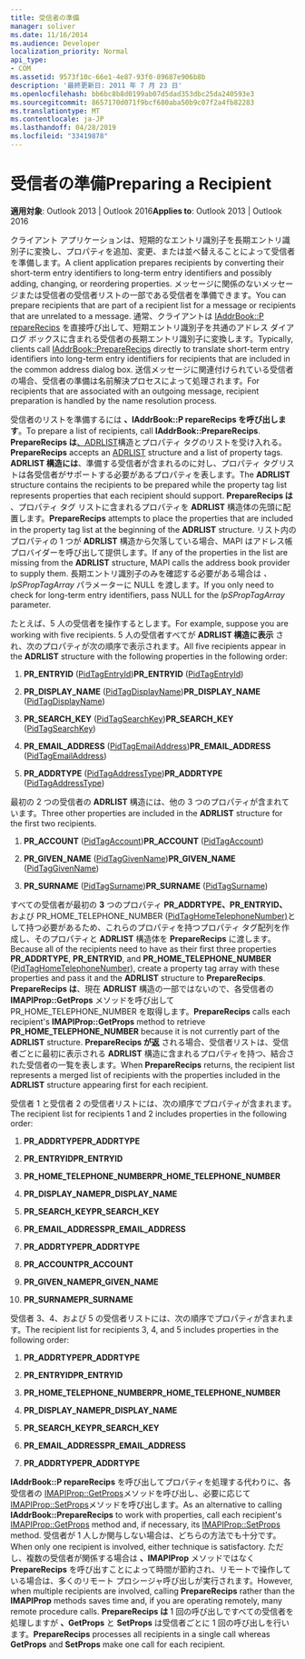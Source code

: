 ```yaml
---
title: 受信者の準備
manager: soliver
ms.date: 11/16/2014
ms.audience: Developer
localization_priority: Normal
api_type:
- COM
ms.assetid: 9573f10c-66e1-4e87-93f0-89687e906b8b
description: '最終更新日: 2011 年 7 月 23 日'
ms.openlocfilehash: bb6bc8b8d0199ab07d5dad353dbc25da240593e3
ms.sourcegitcommit: 8657170d071f9bcf680aba50b9c07f2a4fb82283
ms.translationtype: MT
ms.contentlocale: ja-JP
ms.lasthandoff: 04/28/2019
ms.locfileid: "33419878"
---
```

# <a name="preparing-a-recipient"></a><span data-ttu-id="685bc-103">受信者の準備</span><span class="sxs-lookup"><span data-stu-id="685bc-103">Preparing a Recipient</span></span>

  
  
<span data-ttu-id="685bc-104">**適用対象**: Outlook 2013 | Outlook 2016</span><span class="sxs-lookup"><span data-stu-id="685bc-104">**Applies to**: Outlook 2013 | Outlook 2016</span></span> 
  
<span data-ttu-id="685bc-105">クライアント アプリケーションは、短期的なエントリ識別子を長期エントリ識別子に変換し、プロパティを追加、変更、または並べ替えることによって受信者を準備します。</span><span class="sxs-lookup"><span data-stu-id="685bc-105">A client application prepares recipients by converting their short-term entry identifiers to long-term entry identifiers and possibly adding, changing, or reordering properties.</span></span> <span data-ttu-id="685bc-106">メッセージに関係のないメッセージまたは受信者の受信者リストの一部である受信者を準備できます。</span><span class="sxs-lookup"><span data-stu-id="685bc-106">You can prepare recipients that are part of a recipient list for a message or recipients that are unrelated to a message.</span></span> <span data-ttu-id="685bc-107">通常、クライアントは [IAddrBook::P repareRecips](iaddrbook-preparerecips.md) を直接呼び出して、短期エントリ識別子を共通のアドレス ダイアログ ボックスに含まれる受信者の長期エントリ識別子に変換します。</span><span class="sxs-lookup"><span data-stu-id="685bc-107">Typically, clients call [IAddrBook::PrepareRecips](iaddrbook-preparerecips.md) directly to translate short-term entry identifiers into long-term entry identifiers for recipients that are included in the common address dialog box.</span></span> <span data-ttu-id="685bc-108">送信メッセージに関連付けられている受信者の場合、受信者の準備は名前解決プロセスによって処理されます。</span><span class="sxs-lookup"><span data-stu-id="685bc-108">For recipients that are associated with an outgoing message, recipient preparation is handled by the name resolution process.</span></span> 
  
<span data-ttu-id="685bc-109">受信者のリストを準備するには **、IAddrBook::P repareRecips を呼び出します**。</span><span class="sxs-lookup"><span data-stu-id="685bc-109">To prepare a list of recipients, call **IAddrBook::PrepareRecips**.</span></span> <span data-ttu-id="685bc-110">**PrepareRecips は**[、ADRLIST](adrlist.md)構造とプロパティ タグのリストを受け入れる。</span><span class="sxs-lookup"><span data-stu-id="685bc-110">**PrepareRecips** accepts an [ADRLIST](adrlist.md) structure and a list of property tags.</span></span> <span data-ttu-id="685bc-111">**ADRLIST 構造には**、準備する受信者が含まれるのに対し、プロパティ タグリストは各受信者がサポートする必要があるプロパティを表します。</span><span class="sxs-lookup"><span data-stu-id="685bc-111">The **ADRLIST** structure contains the recipients to be prepared while the property tag list represents properties that each recipient should support.</span></span> <span data-ttu-id="685bc-112">**PrepareRecips は** 、プロパティ タグ リストに含まれるプロパティを **ADRLIST** 構造体の先頭に配置します。</span><span class="sxs-lookup"><span data-stu-id="685bc-112">**PrepareRecips** attempts to place the properties that are included in the property tag list at the beginning of the **ADRLIST** structure.</span></span> <span data-ttu-id="685bc-113">リスト内のプロパティの 1 つが **ADRLIST** 構造から欠落している場合、MAPI はアドレス帳プロバイダーを呼び出して提供します。</span><span class="sxs-lookup"><span data-stu-id="685bc-113">If any of the properties in the list are missing from the **ADRLIST** structure, MAPI calls the address book provider to supply them.</span></span> <span data-ttu-id="685bc-114">長期エントリ識別子のみを確認する必要がある場合は  _、lpSPropTagArray_ パラメーターに NULL を渡します。</span><span class="sxs-lookup"><span data-stu-id="685bc-114">If you only need to check for long-term entry identifiers, pass NULL for the  _lpSPropTagArray_ parameter.</span></span> 
  
<span data-ttu-id="685bc-115">たとえば、5 人の受信者を操作するとします。</span><span class="sxs-lookup"><span data-stu-id="685bc-115">For example, suppose you are working with five recipients.</span></span> <span data-ttu-id="685bc-116">5 人の受信者すべてが **ADRLIST 構造に表示** され、次のプロパティが次の順序で表示されます。</span><span class="sxs-lookup"><span data-stu-id="685bc-116">All five recipients appear in the **ADRLIST** structure with the following properties in the following order:</span></span> 
  
1. <span data-ttu-id="685bc-117">**PR_ENTRYID** ([PidTagEntryId](pidtagentryid-canonical-property.md))</span><span class="sxs-lookup"><span data-stu-id="685bc-117">**PR_ENTRYID** ([PidTagEntryId](pidtagentryid-canonical-property.md))</span></span>
    
2. <span data-ttu-id="685bc-118">**PR_DISPLAY_NAME** ([PidTagDisplayName](pidtagdisplayname-canonical-property.md))</span><span class="sxs-lookup"><span data-stu-id="685bc-118">**PR_DISPLAY_NAME** ([PidTagDisplayName](pidtagdisplayname-canonical-property.md))</span></span>
    
3. <span data-ttu-id="685bc-119">**PR_SEARCH_KEY** ([PidTagSearchKey](pidtagsearchkey-canonical-property.md))</span><span class="sxs-lookup"><span data-stu-id="685bc-119">**PR_SEARCH_KEY** ([PidTagSearchKey](pidtagsearchkey-canonical-property.md))</span></span>
    
4. <span data-ttu-id="685bc-120">**PR_EMAIL_ADDRESS** ([PidTagEmailAddress](pidtagemailaddress-canonical-property.md))</span><span class="sxs-lookup"><span data-stu-id="685bc-120">**PR_EMAIL_ADDRESS** ([PidTagEmailAddress](pidtagemailaddress-canonical-property.md))</span></span>
    
5. <span data-ttu-id="685bc-121">**PR_ADDRTYPE** ([PidTagAddressType](pidtagaddresstype-canonical-property.md))</span><span class="sxs-lookup"><span data-stu-id="685bc-121">**PR_ADDRTYPE** ([PidTagAddressType](pidtagaddresstype-canonical-property.md))</span></span>
    
<span data-ttu-id="685bc-122">最初の 2 つの受信者の **ADRLIST** 構造には、他の 3 つのプロパティが含まれています。</span><span class="sxs-lookup"><span data-stu-id="685bc-122">Three other properties are included in the **ADRLIST** structure for the first two recipients.</span></span> 
  
1. <span data-ttu-id="685bc-123">**PR_ACCOUNT** ([PidTagAccount](pidtagaccount-canonical-property.md))</span><span class="sxs-lookup"><span data-stu-id="685bc-123">**PR_ACCOUNT** ([PidTagAccount](pidtagaccount-canonical-property.md))</span></span>
    
2. <span data-ttu-id="685bc-124">**PR_GIVEN_NAME** ([PidTagGivenName](pidtaggivenname-canonical-property.md))</span><span class="sxs-lookup"><span data-stu-id="685bc-124">**PR_GIVEN_NAME** ([PidTagGivenName](pidtaggivenname-canonical-property.md))</span></span>
    
3. <span data-ttu-id="685bc-125">**PR_SURNAME** ([PidTagSurname](pidtagsurname-canonical-property.md))</span><span class="sxs-lookup"><span data-stu-id="685bc-125">**PR_SURNAME** ([PidTagSurname](pidtagsurname-canonical-property.md))</span></span>
    
<span data-ttu-id="685bc-126">すべての受信者が最初の **3** つのプロパティ **PR_ADDRTYPE、PR_ENTRYID、** および PR_HOME_TELEPHONE_NUMBER ([PidTagHomeTelephoneNumber)](pidtaghometelephonenumber-canonical-property.md)として持つ必要があるため、これらのプロパティを持つプロパティ タグ配列を作成し、そのプロパティと **ADRLIST** 構造体を **PrepareRecips** に渡します。 </span><span class="sxs-lookup"><span data-stu-id="685bc-126">Because all of the recipients need to have as their first three properties **PR_ADDRTYPE**, **PR_ENTRYID**, and **PR_HOME_TELEPHONE_NUMBER** ([PidTagHomeTelephoneNumber](pidtaghometelephonenumber-canonical-property.md)), create a property tag array with these properties and pass it and the **ADRLIST** structure to **PrepareRecips**.</span></span> <span data-ttu-id="685bc-127">**PrepareRecips は**、現在 **ADRLIST** 構造の一部ではないので、各受信者の **IMAPIProp::GetProps** メソッドを呼び出して PR_HOME_TELEPHONE_NUMBER を取得します。</span><span class="sxs-lookup"><span data-stu-id="685bc-127">**PrepareRecips** calls each recipient's **IMAPIProp::GetProps** method to retrieve **PR_HOME_TELEPHONE_NUMBER** because it is not currently part of the **ADRLIST** structure.</span></span> <span data-ttu-id="685bc-128">**PrepareRecips が返** される場合、受信者リストは、受信者ごとに最初に表示される **ADRLIST** 構造に含まれるプロパティを持つ、結合された受信者の一覧を表します。</span><span class="sxs-lookup"><span data-stu-id="685bc-128">When **PrepareRecips** returns, the recipient list represents a merged list of recipients with the properties included in the **ADRLIST** structure appearing first for each recipient.</span></span> 
  
<span data-ttu-id="685bc-129">受信者 1 と受信者 2 の受信者リストには、次の順序でプロパティが含まれます。</span><span class="sxs-lookup"><span data-stu-id="685bc-129">The recipient list for recipients 1 and 2 includes properties in the following order:</span></span>
  
1. <span data-ttu-id="685bc-130">**PR_ADDRTYPE**</span><span class="sxs-lookup"><span data-stu-id="685bc-130">**PR_ADDRTYPE**</span></span>
    
2. <span data-ttu-id="685bc-131">**PR_ENTRYID**</span><span class="sxs-lookup"><span data-stu-id="685bc-131">**PR_ENTRYID**</span></span>
    
3. <span data-ttu-id="685bc-132">**PR_HOME_TELEPHONE_NUMBER**</span><span class="sxs-lookup"><span data-stu-id="685bc-132">**PR_HOME_TELEPHONE_NUMBER**</span></span>
    
4. <span data-ttu-id="685bc-133">**PR_DISPLAY_NAME**</span><span class="sxs-lookup"><span data-stu-id="685bc-133">**PR_DISPLAY_NAME**</span></span>
    
5. <span data-ttu-id="685bc-134">**PR_SEARCH_KEY**</span><span class="sxs-lookup"><span data-stu-id="685bc-134">**PR_SEARCH_KEY**</span></span>
    
6. <span data-ttu-id="685bc-135">**PR_EMAIL_ADDRESS**</span><span class="sxs-lookup"><span data-stu-id="685bc-135">**PR_EMAIL_ADDRESS**</span></span>
    
7. <span data-ttu-id="685bc-136">**PR_ADDRTYPE**</span><span class="sxs-lookup"><span data-stu-id="685bc-136">**PR_ADDRTYPE**</span></span>
    
8. <span data-ttu-id="685bc-137">**PR_ACCOUNT**</span><span class="sxs-lookup"><span data-stu-id="685bc-137">**PR_ACCOUNT**</span></span>
    
9. <span data-ttu-id="685bc-138">**PR_GIVEN_NAME**</span><span class="sxs-lookup"><span data-stu-id="685bc-138">**PR_GIVEN_NAME**</span></span>
    
10. <span data-ttu-id="685bc-139">**PR_SURNAME**</span><span class="sxs-lookup"><span data-stu-id="685bc-139">**PR_SURNAME**</span></span>
    
<span data-ttu-id="685bc-140">受信者 3、4、および 5 の受信者リストには、次の順序でプロパティが含まれます。</span><span class="sxs-lookup"><span data-stu-id="685bc-140">The recipient list for recipients 3, 4, and 5 includes properties in the following order:</span></span>
  
1. <span data-ttu-id="685bc-141">**PR_ADDRTYPE**</span><span class="sxs-lookup"><span data-stu-id="685bc-141">**PR_ADDRTYPE**</span></span>
    
2. <span data-ttu-id="685bc-142">**PR_ENTRYID**</span><span class="sxs-lookup"><span data-stu-id="685bc-142">**PR_ENTRYID**</span></span>
    
3. <span data-ttu-id="685bc-143">**PR_HOME_TELEPHONE_NUMBER**</span><span class="sxs-lookup"><span data-stu-id="685bc-143">**PR_HOME_TELEPHONE_NUMBER**</span></span>
    
4. <span data-ttu-id="685bc-144">**PR_DISPLAY_NAME**</span><span class="sxs-lookup"><span data-stu-id="685bc-144">**PR_DISPLAY_NAME**</span></span>
    
5. <span data-ttu-id="685bc-145">**PR_SEARCH_KEY**</span><span class="sxs-lookup"><span data-stu-id="685bc-145">**PR_SEARCH_KEY**</span></span>
    
6. <span data-ttu-id="685bc-146">**PR_EMAIL_ADDRESS**</span><span class="sxs-lookup"><span data-stu-id="685bc-146">**PR_EMAIL_ADDRESS**</span></span>
    
7. <span data-ttu-id="685bc-147">**PR_ADDRTYPE**</span><span class="sxs-lookup"><span data-stu-id="685bc-147">**PR_ADDRTYPE**</span></span>
    
<span data-ttu-id="685bc-148">**IAddrBook::P repareRecips** を呼び出してプロパティを処理する代わりに、各受信者の [IMAPIProp::GetProps](imapiprop-getprops.md)メソッドを呼び出し、必要に応じて [IMAPIProp::SetProps](imapiprop-setprops.md)メソッドを呼び出します。</span><span class="sxs-lookup"><span data-stu-id="685bc-148">As an alternative to calling **IAddrBook::PrepareRecips** to work with properties, call each recipient's [IMAPIProp::GetProps](imapiprop-getprops.md) method and, if necessary, its [IMAPIProp::SetProps](imapiprop-setprops.md) method.</span></span> <span data-ttu-id="685bc-149">受信者が 1 人しか関与しない場合は、どちらの方法でも十分です。</span><span class="sxs-lookup"><span data-stu-id="685bc-149">When only one recipient is involved, either technique is satisfactory.</span></span> <span data-ttu-id="685bc-150">ただし、複数の受信者が関係する場合は **、IMAPIProp** メソッドではなく **PrepareRecips** を呼び出すことによって時間が節約され、リモートで操作している場合は、多くのリモート プロシージャ呼び出しが実行されます。</span><span class="sxs-lookup"><span data-stu-id="685bc-150">However, when multiple recipients are involved, calling **PrepareRecips** rather than the **IMAPIProp** methods saves time and, if you are operating remotely, many remote procedure calls.</span></span> <span data-ttu-id="685bc-151">**PrepareRecips は** 1 回の呼び出しですべての受信者を処理しますが **、GetProps** と **SetProps** は受信者ごとに 1 回の呼び出しを行います。</span><span class="sxs-lookup"><span data-stu-id="685bc-151">**PrepareRecips** processes all recipients in a single call whereas **GetProps** and **SetProps** make one call for each recipient.</span></span> 
  

